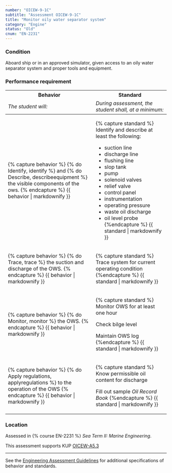 ```yaml
---
number: "OICEW-9-1C"
subtitle: "Assessment OICEW-9-1C"
title: "Monitor oily water separator system"
category: "Engine"
status: "Old"
cnum: "EN-2231"
---
```

### Condition

Aboard ship or in an approved simulator, given access to an oily water separator system and proper tools and equipment.

### Performance requirement 

<table width='100%' class='Guidelines'>
 <thead>
 <tr>
     <th class='thirty'>Behavior</th>
     <th class='seventy'>Standard</th>
 </tr>
 <tr>
     <td><em>The student will:</em></td>
     <td><em>During assessment, the student shall, at a minimum:</em></td>
 </tr>
 </thead>
 <tbody>
 

<tr><td>

{% capture behavior %}
{% do Identify, identify %} and {% do Describe, describeequipment %} the visible components of the ows.
{% endcapture %}
{{ behavior | markdownify }}

</td><td>

{% capture standard %}
Identify and describe at least the following:

  * suction line
  * discharge line
  * flushing line
  * slop tank
  * pump
  * solenoid valves
  * relief valve
  * control panel
  * instrumentation
  * operating pressure
  * waste oil discharge
  * oil level probe
{%endcapture %}
{{ standard | markdownify }}

</td></tr>



<tr><td>

{% capture behavior %}
{% do Trace, trace %} the suction and discharge of the OWS.
{% endcapture %}
{{ behavior | markdownify }}

</td><td>

{% capture standard %}
Trace system for current operating condition
{%endcapture %}
{{ standard | markdownify }}

</td></tr>



<tr><td>

{% capture behavior %}
{% do Monitor, monitor %} the OWS.
{% endcapture %}
{{ behavior | markdownify }}

</td><td>

{% capture standard %}
Monitor OWS for at least one hour

Check bilge level

Maintain OWS log
{%endcapture %}
{{ standard | markdownify }}

</td></tr>



<tr><td>

{% capture behavior %}
{% do Apply regulations, applyregulations %} to the operation of the OWS
{% endcapture %}
{{ behavior | markdownify }}

</td><td>

{% capture standard %}
Know permissible oil content for discharge

Fill out sample _Oil Record Book_
{%endcapture %}
{{ standard | markdownify }}

</td></tr>



 </tbody>
 </table>

### Location

Assessed in  {% course  EN-2231 %}  *Sea Term II: Marine Engineering*.

This assessment supports KUP [OICEW-A5.3]({{site.baseurl}}/tables/31.html#OICEW-A5.3)

***



See the [Engineering Assessment Guidelines](guidelines) for additional specifications of behavior and standards.